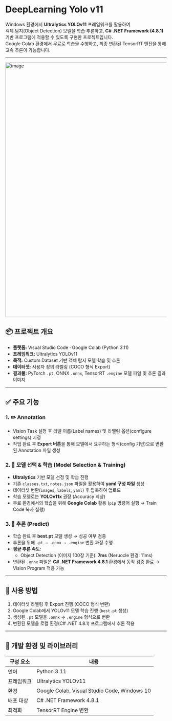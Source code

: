 # DeepLearning Yolo v11

Windows 환경에서 **Ultralytics YOLOv11** 프레임워크를 활용하여  
객체 탐지(Object Detection) 모델을 학습·추론하고, **C# .NET Framework (4.8.1)** 기반 프로그램에 적용할 수 있도록 구현한 프로젝트입니다.  
Google Colab 환경에서 무료로 학습을 수행하고, 최종 변환된 TensorRT 엔진을 통해 고속 추론이 가능합니다.

---
<img width="1437" height="793" alt="image" src="https://github.com/user-attachments/assets/523c2e8f-2b05-42fc-a064-b3e87c78cde7" />

## 📦 프로젝트 개요

- **플랫폼:** Visual Studio Code · Google Colab (Python 3.11)  
- **프레임워크:** Ultralytics YOLOv11  
- **목적:** Custom Dataset 기반 객체 탐지 모델 학습 및 추론  
- **데이터셋:** 사용자 정의 라벨링 (COCO 형식 Export)  
- **결과물:** PyTorch `.pt`, ONNX `.onnx`, TensorRT `.engine` 모델 파일 및 추론 결과 이미지  

---

## ✅ 주요 기능

### 1. ✏️ Annotation
- Vision Task 설정 후 라벨 이름(Label names) 및 라벨링 옵션(configure settings) 지정  
- 작업 완료 후 **Export 버튼**을 통해 모델에서 요구하는 형식(config 기반)으로 변환된 Annotation 파일 생성  

### 2. 🧠 모델 선택 & 학습 (Model Selection & Training)
- **Ultralytics** 기반 모델 선정 및 학습 진행  
- 기존 `classes.txt`, `notes.json` 파일을 활용하여 **yaml 구성 파일** 생성  
- 데이터셋 변환(`images`, `labels`, `yaml`) 후 압축하여 업로드  
- 학습 모델로는 **YOLOv11x** 권장 (Accuracy 최상)  
- 무료 환경에서의 학습을 위해 **Google Colab** 활용 (`pip` 명령어 실행 → Train Code 복사 실행)  

### 3. 🔮 추론 (Predict)
- 학습 완료 후 **best.pt** 모델 생성 → 성공 여부 검증  
- 추론을 위해 `.pt → .onnx → .engine` 변환 과정 수행  
- **평균 추론 속도**:  
  - Object Detection (이미지 100장 기준): **7ms** (Neruocle 환경: 11ms)  
- 변환된 `.onnx` 파일은 **C# .NET Framework 4.8.1** 환경에서 동작 검증 완료 → Vision Program 적용 가능  

---

## 🧰 사용 방법

1. 데이터셋 라벨링 후 Export 진행 (COCO 형식 변환)  
2. Google Colab에서 YOLOv11 모델 학습 진행 (`best.pt` 생성)  
3. 생성된 `.pt` 모델을 `.onnx` → `.engine` 형식으로 변환  
4. 변환된 모델을 로컬 환경(C# .NET 4.8.1) 프로그램에서 추론 적용  

---

## 🔧 개발 환경 및 라이브러리

| 구성 요소 | 내용 |
|------------|------|
| 언어 | Python 3.11 |
| 프레임워크 | Ultralytics YOLOv11 |
| 환경 | Google Colab, Visual Studio Code, Windows 10 |
| 배포 대상 | C# .NET Framework 4.8.1 |
| 최적화 | TensorRT Engine 변환 |
